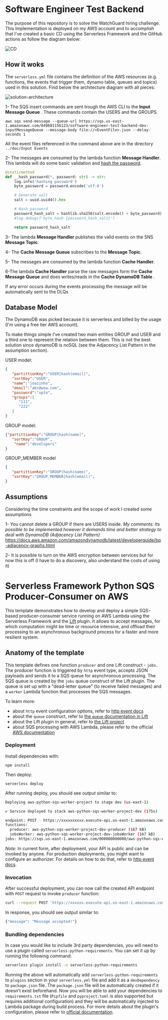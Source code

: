# Software Engineer Test Backend

The purpose of this repository is to solve the WatchGuard hiring challenge.  This Implementation is deployed on my AWS account and to accomplish that I've created a basic CD using the Serverless Framework and the GitHub actions as follow the diagram below:



![CD](C:/Users/rodol/Documents/code/software-engineer-test-backend/doc/Images/CD.jpeg)

## How it woks

The `serverless.yml` file  contains the definition of the AWS resources (e.g. functions, the events that trigger them, dynamo table, queues and topics) used in this solution. Find below the architecture diagram with all pieces:

![solution-architecture](C:/Users/rodol/Documents/code/software-engineer-test-backend/doc/Images/solution-architecture.png)

1- The SQS insert commands are sent trough the AWS CLI to the **Input Message Queue** . These commands contain the USERS and the GROUPS.

```shell
aws sqs send-message --queue-url https://sqs.us-east-1.amazonaws.com/849681156123/software-engineer-test-backend-dev-inputMessageQueue --message-body file://<EventFile>.json --delay-seconds 1
```

All the event files referenced in the command above are in the directory `../doc/Input Events`

2- The messages are consumed by the lambda function **Message Handler**. This lambda will do some basic validation and <u>hash the password</u>.

```python
@staticmethod
def __hash_password(*, password: str) -> str:
    log.info('hashing password')
    byte_password = password.encode('utf-8')

    # Generate salt
    salt = uuid.uuid4().hex

    # Hash password
    password_hash_salt = hashlib.sha256(salt.encode() + byte_password).hexdigest() + ':' + salt
    #log.debug(f'byte_hash {password_hash_salt}')

    return password_hash_salt
```

3- The lambda **Message Handler** publishes the valid events on the SNS **Message Topic**.

4- The **Cache Message Queue** subscribes to the **Message Topic**.

5- The messages are consumed by the lambda function **Cache Handler**.

6-The lambda **Cache Handler** parse the raw messages form the **Cache Message Queue** and does writes/reads in the **Cache DynamoDB Table** .

If any error occurs during the events processing the message will be automatically sent to the DLQs

## Database Model

The DynamoDB was picked because it is serverless and billed by the usage (I'm using a free tier AWS account). 

To make things simple I've created two main entities GROUP and USER and a third one to represent the relation between them. This is not the best solution since dynamoDB is noSQL (see the Adjacency List Pattern in the assumption section).

USER model:

```json
{
   "partittionKey":"USER|hash(email)",
   "sortKey":"USER",
   "name":"joazinho",
   "email":"abc@wow.com",
   "password":"xpto",
   "groups":[
      "111",
      "222"
   ]
}
```

GROUP model:

```json
{"partittionKey":"GROUP|hash(name)",
   "sortKey":"GROUP",
    "name":"developers"
}
```

GROUP_MEMBER model

```json
{
   "partittionKey":"GROUP|hash(name)",
   "sortKey":"GROUP_MEMBER|hash(email)",
}
```



## Assumptions

Considering the time constraints and the scope of work I created some assumptions

1- You cannot delete a GROUP if there are USERS inside. *My comments: Its possible to be implemented however it demands time and better strategy to deal with DynamoDB (Adjacency List Pattern)* https://docs.aws.amazon.com/amazondynamodb/latest/developerguide/bp-adjacency-graphs.html

2- It is possible to turn on the AWS encryption between services but for now this is off (I have to do a discovery, also understand the costs of using it)  

<!--
title: 'Serverless Framework Python SQS Producer-Consumer on AWS'
description: 'This template demonstrates how to develop and deploy a simple SQS-based producer-consumer service running on AWS Lambda using the traditional Serverless Framework.'
layout: Doc
framework: v3
platform: AWS
language: Python
priority: 2
authorLink: 'https://github.com/serverless'
authorName: 'Serverless, inc.'
authorAvatar: 'https://avatars1.githubusercontent.com/u/13742415?s=200&v=4'
-->

# Serverless Framework Python SQS Producer-Consumer on AWS

This template demonstrates how to develop and deploy a simple SQS-based producer-consumer service running on AWS Lambda using the Serverless Framework and the [Lift](https://github.com/getlift/lift) plugin. It allows to accept messages, for which computation might be time or resource intensive, and offload their processing to an asynchronous background process for a faster and more resilient system.

## Anatomy of the template

This template defines one function `producer` and one Lift construct - `jobs`. The producer function is triggered by `http` event type, accepts JSON payloads and sends it to a SQS queue for asynchronous processing. The SQS queue is created by the `jobs` queue construct of the Lift plugin. The queue is set up with a "dead-letter queue" (to receive failed messages) and a `worker` Lambda function that processes the SQS messages.

To learn more:

- about `http` event configuration options, refer to [http event docs](https://www.serverless.com/framework/docs/providers/aws/events/apigateway/)
- about the `queue` construct, refer to [the `queue` documentation in Lift](https://github.com/getlift/lift/blob/master/docs/queue.md)
- about the Lift plugin in general, refer to [the Lift project](https://github.com/getlift/lift)
- about SQS processing with AWS Lambda, please refer to the official [AWS documentation](https://docs.aws.amazon.com/lambda/latest/dg/with-sqs.html)

### Deployment

Install dependencies with:

```
npm install
```

Then deploy:

```
serverless deploy
```

After running deploy, you should see output similar to:

```bash
Deploying aws-python-sqs-worker-project to stage dev (us-east-1)

✔ Service deployed to stack aws-python-sqs-worker-project-dev (175s)

endpoint: POST - https://xxxxxxxxxx.execute-api.us-east-1.amazonaws.com/produce
functions:
  producer: aws-python-sqs-worker-project-dev-producer (167 kB)
  jobsWorker: aws-python-sqs-worker-project-dev-jobsWorker (167 kB)
jobs: https://sqs.us-east-1.amazonaws.com/000000000000/aws-python-sqs-worker-project-dev-jobs
```

_Note_: In current form, after deployment, your API is public and can be invoked by anyone. For production deployments, you might want to configure an authorizer. For details on how to do that, refer to [http event docs](https://www.serverless.com/framework/docs/providers/aws/events/apigateway/).

### Invocation

After successful deployment, you can now call the created API endpoint with `POST` request to invoke `producer` function:

```bash
curl --request POST 'https://xxxxxx.execute-api.us-east-1.amazonaws.com/produce' --header 'Content-Type: application/json' --data-raw '{"name": "John"}'
```

In response, you should see output similar to:

```bash
{"message": "Message accepted!"}
```

### Bundling dependencies

In case you would like to include 3rd party dependencies, you will need to use a plugin called `serverless-python-requirements`. You can set it up by running the following command:

```bash
serverless plugin install -n serverless-python-requirements
```

Running the above will automatically add `serverless-python-requirements` to `plugins` section in your `serverless.yml` file and add it as a `devDependency` to `package.json` file. The `package.json` file will be automatically created if it doesn't exist beforehand. Now you will be able to add your dependencies to `requirements.txt` file (`Pipfile` and `pyproject.toml` is also supported but requires additional configuration) and they will be automatically injected to Lambda package during build process. For more details about the plugin's configuration, please refer to [official documentation](https://github.com/UnitedIncome/serverless-python-requirements).

